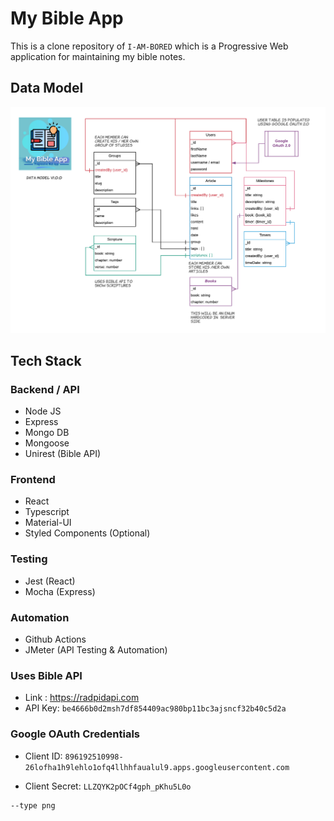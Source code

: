 # My Bible App

This is a clone repository of `I-AM-BORED` which is a Progressive Web application for maintaining my bible notes.

## Data Model
![DataModel Diagram](./design/data-model.png)

## Tech Stack

### Backend / API
- Node JS
- Express
- Mongo DB
- Mongoose
- Unirest (Bible API)

### Frontend
- React
- Typescript
- Material-UI
- Styled Components (Optional)

### Testing
- Jest (React)
- Mocha (Express)

### Automation
- Github Actions
- JMeter (API Testing & Automation) 

### Uses Bible API

- Link : https://radpidapi.com
- API Key: `be4666b0d2msh7df854409ac980bp11bc3ajsncf32b40c5d2a`

### Google OAuth Credentials

- Client ID: `896192510998-26lofha1h9lehlo1ofq4llhhfaualul9.apps.googleusercontent.com`

- Client Secret: `LLZQYK2pOCf4gph_pKhu5L0o`

```bash
--type png
```





